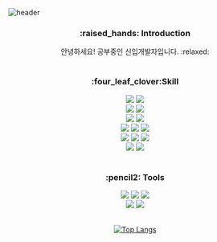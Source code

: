 
<!--
**IsaacJung210/IsaacJung210** is a ✨ _special_ ✨ repository because its `README.md` (this file) appears on your GitHub profile.
 
Here are some ideas to get you started:
- 🔭 I’m currently working on ...
- 🌱 I’m currently learning ...
- 👯 I’m looking to collaborate on ...
- 🤔 I’m looking for help with ...
- 💬 Ask me about ...
- 📫 How to reach me: ...
-->
<!-- 헤더 -->
![header](https://capsule-render.vercel.app/api?type=slice&color=auto&height=200&section=header&text=Hello&desc=I'm%20JiHoon&fontSize=60&rotate=14&fontAlignY=25&fontAlign=75&descAlignY=43&descAlign=80&&animation=twinkling)
<div align=center>
<!--소개-->
<h3>:raised_hands: Introduction </h3>
안녕하세요! 공부중인 신입개발자입니다. :relaxed:
<br/><br/>
 <!--기술스택-->
   <h3>:four_leaf_clover:Skill </h3>
  <img src="https://img.shields.io/badge/Linux-FCC624?style=flat&logo=Linux&logoColor=white"/>
  <img src="https://img.shields.io/badge/Linux-FCC624?style=flat&logo=Linux&logoColor=white"/>
 <br/>
  <img src="https://img.shields.io/badge/Flask-000000?style=flat&logo=Flask&logoColor=white"/>
  <img src="https://img.shields.io/badge/Django-092E20?style=flat&logo=Django&logoColor=white"/>
  <br/>
   <img src="https://img.shields.io/badge/MySQL-4479A1?style=flat&logo=MySQL&logoColor=white"/>
   <img src="https://img.shields.io/badge/SQLite-003B57?style=flat&logo=SQLite&logoColor=white"/>
  <br/>
   <img src="https://img.shields.io/badge/Python-3776AB?style=flat&logo=Python&logoColor=white"/>
   <img src="https://img.shields.io/badge/JavaScript-F7DF1E?style=flat&logo=JavaScript&logoColor=white"/>
   <img src="https://img.shields.io/badge/C-A8B9CC?style=flat&logo=C&logoColor=white"/>
  <br/>
   <img src="https://img.shields.io/badge/PyTorch-EE4C2C?style=flat&logo=PyTorch&PyTorch=white"/>
   <img src="https://img.shields.io/badge/OpenCV-5C3EE8?style=flat&logo=OpenCV&PyTorch=white"/>
   <img src="https://img.shields.io/badge/TensorFlow-FF6F00?style=flat&logo=TensorFlow&PyTorch=white"/>
  <br/>
   <img src="https://img.shields.io/badge/Keras-D00000?style=flat&logo=Keras&PyTorch=white"/>
   <img src="https://img.shields.io/badge/Amazon AWS-232F3E?style=flat&logo=Amazon AWS&PyTorch=white"/>
<br/><br/>

 <!--Tools -->
 <h3>:pencil2: Tools </h3>
   <img src="https://img.shields.io/badge/VirtualBox-183A61?style=flat&logo=VirtualBox&PyTorch=white"/>
   <img src="https://img.shields.io/badge/Visual Studio Code-007ACC?style=flat&logo=Visual Studio Code&PyTorch=white"/>
   <img src="https://img.shields.io/badge/GitHub-181717?style=flat&logo=GitHub&PyTorch=white"/>
  <br/>
   <img src="https://img.shields.io/badge/Anaconda-44A833?style=flat&logo=Anaconda&PyTorch=white"/>
   <img src="https://img.shields.io/badge/FileZilla-BF0000?style=flat&logo=FileZilla&PyTorch=white"/>
   

 <br/>
 <br/>
  

  
[![Top Langs](https://github-readme-stats.vercel.app/api/top-langs/?username=IsaacJung210&layout=compact)](https://github.com/IsaacJung210/github-readme-stats)

<br/><br/><br/>
  
<!--깃허브
<h3>:eyes: Github</h3>
  
  [![Hits](https://hits.seeyoufarm.com/api/count/incr/badge.svg?url=https%3A%2F%2Fgithub.com%2FIsaacJung210&count_bg=%2379C83D&title_bg=%23555555&icon=&icon_color=%23E7E7E7&title=hits&edge_flat=false)](https://hits.seeyoufarm.com)
  
[![Anurag's GitHub stats](https://github-readme-stats.vercel.app/api?username=IsaacJung210&show_icons=true&theme=synthwave)](https://github.com/anuraghazra/github-readme-stats)
<br/><br/><br/> -->
  
 
</div>
